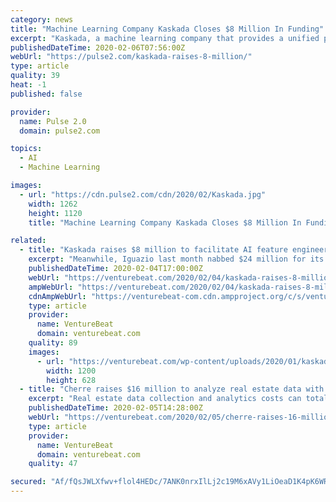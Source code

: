 ```yaml
---
category: news
title: "Machine Learning Company Kaskada Closes $8 Million In Funding"
excerpt: "Kaskada, a machine learning company that provides a unified platform for feature engineering, announced it raised $8 million in funding Kaskada — a machine learning company that provides a unified platform for feature engineering — announced it has ..."
publishedDateTime: 2020-02-06T07:56:00Z
webUrl: "https://pulse2.com/kaskada-raises-8-million/"
type: article
quality: 39
heat: -1
published: false

provider:
  name: Pulse 2.0
  domain: pulse2.com

topics:
  - AI
  - Machine Learning

images:
  - url: "https://cdn.pulse2.com/cdn/2020/02/Kaskada.jpg"
    width: 1262
    height: 1120
    title: "Machine Learning Company Kaskada Closes $8 Million In Funding"

related:
  - title: "Kaskada raises $8 million to facilitate AI feature engineering"
    excerpt: "Meanwhile, Iguazio last month nabbed $24 million for its suite of AI development and management tools, and Clusterone raked in $2 million for its DevOps for AI platform that operates with both on-premise servers and public cloud computing platforms like AWS, Azure, and Google Cloud Platform."
    publishedDateTime: 2020-02-04T17:00:00Z
    webUrl: "https://venturebeat.com/2020/02/04/kaskada-raises-8-million-to-facilitate-ai-feature-engineering/"
    ampWebUrl: "https://venturebeat.com/2020/02/04/kaskada-raises-8-million-to-facilitate-ai-feature-engineering/amp/"
    cdnAmpWebUrl: "https://venturebeat-com.cdn.ampproject.org/c/s/venturebeat.com/2020/02/04/kaskada-raises-8-million-to-facilitate-ai-feature-engineering/amp/"
    type: article
    provider:
      name: VentureBeat
      domain: venturebeat.com
    quality: 89
    images:
      - url: "https://venturebeat.com/wp-content/uploads/2020/01/kaskada-card-image.png?fit=1200%2C628&strip=all"
        width: 1200
        height: 628
  - title: "Cherre raises $16 million to analyze real estate data with AI"
    excerpt: "Real estate data collection and analytics costs can total in the millions of dollars. That’s why in 2016, L.D. Salmanson founded Cherre, a startup that leverages AI to cost-effectively resolve property data from disparate public and private sources. After raising $9 million in October 2018, the New York-based company today announced that it ..."
    publishedDateTime: 2020-02-05T14:28:00Z
    webUrl: "https://venturebeat.com/2020/02/05/cherre-raises-16-million-to-analyze-real-estate-data-with-ai/"
    type: article
    provider:
      name: VentureBeat
      domain: venturebeat.com
    quality: 47

secured: "Af/fQsJWLXfwv+flol4HEDc/7ANK0nrxIlLj2c19M6xAVy1LiOeaD1K4pK6WRPJexizrwBu25A54C+hQuVLfGOzYn4WyITyMu+2xdesRZp1e5x3LQclkIuKUQHhT0TJmiXfVgPYFpElp3M3+zkicMZuFiGTZsa62seD2eusOGCqgpEqihVkaMLu23s+TK4F4mbNEhOTa2Y+YoGvCKp7xUhj8f7Zxy9jFU/gu7DnzAjjhfxJLZvKCNM4XkytO8HLSyQfnLUBC0m8Hggup2WF1GmoAjLnZ3lMz4fZikpRakKKUcZh4NreCMc3d2ahx5ElFMrC61wY29p4JPW6U9hM9ND8g0N09E+eA7li6RMkWZq+ijLSjmY/46E+quX1FtrYiImEkxN37yD30UMhytc0Z5xeiuyKRr4OZ35JIZGE4JtoPHEzHT+/pzBrB7stWVtSuC9bpS5nca8wFnxFM2OXXsQcSj9CbFULN8wTxdPAUSG0=;hCX3iafEIAuND1sYPnNHlA=="
---
```


